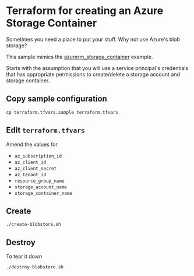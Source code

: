 # Terraform for creating an Azure Storage Container

Sometimes you need a place to put your stuff.  Why not use Azure's blob storage?

This sample mimics the [azurerm_storage_container](https://www.terraform.io/docs/providers/azurerm/r/storage_container.html) example.

Starts with the assumption that you will use a service principal's credentials that has appropriate permissions to create/delete a storage account and storage container.

## Copy sample configuration

```
cp terraform.tfvars.sample terraform.tfvars
```

## Edit `terraform.tfvars`

Amend the values for

* `az_subscription_id`
* `az_client_id`
* `az_client_secret`
* `az_tenant_id`
* `resource_group_name`
* `storage_account_name`
* `storage_container_name`

## Create

```
./create-blobstore.sh
```

## Destroy

To tear it down

```
./destroy-blobstore.sh
```
